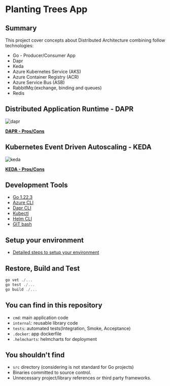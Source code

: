 # Planting Trees App

## Summary

This project cover concepts about Distributed Architecture combining follow technologies:

- Go - Producer/Consumer App
- Dapr
- Keda
- Azure Kubernetes Service (AKS)
- Azure Container Registry (ACR)
- Azure Service Bus  (ASB)
- RabbitMq:(exchange, binding and queues)
- Redis

## Distributed Application Runtime - DAPR

![dapr](https://docs.dapr.io/images/overview.png)

**[DAPR - Pros/Cons](./docs/dapr-pros-cons.md)**

## Kubernetes Event Driven Autoscaling - KEDA

![keda](https://keda.sh/img/keda-arch.png)

**[KEDA  - Pros/Cons](./docs/keda-pros-cons.md)**

## Development Tools

- [Go 1.22.3](https://go.dev/dl/)
- [Azure CLI](https://learn.microsoft.com/pt-br/cli/azure/install-azure-cli)
- [Dapr CLI](https://docs.dapr.io/getting-started/install-dapr-cli/)
- [Kubectl](https://kubernetes.io/pt-br/docs/tasks/tools/)
- [Helm CLI](https://github.com/helm/helm)
- [GIT bash](https://git-scm.com/downloads)

## Setup your environment

- [Detailed steps to setup your environment](./docs/setup-infra.md)

## Restore, Build and Test

```powershell
go vet ./...
go test ./...
go build ./...
```

## You can find in this repository

- `cmd`: main application code
- `internal`: reusable library code
- `tests`: automated tests(Integration, Smoke, Acceptance)
- `.docker`: app dockerfile
- `.helmcharts`: helmcharts for deployment

## You shouldn't find

- `src` directory (considering is not standard for Go projects)
- Binaries committed to source control.
- Unnecessary project/library references or third party frameworks.
